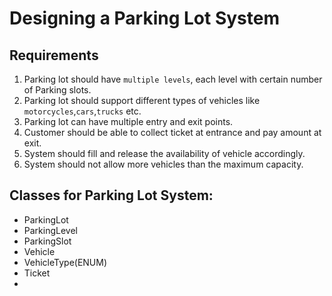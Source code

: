 # Designing a Parking Lot System

## Requirements

1. Parking lot should have `multiple levels`, each level with certain number of Parking slots.
2. Parking lot should support different types of vehicles like `motorcycles`,`cars`,`trucks` etc.
3. Parking lot can have multiple entry and exit points.
4. Customer should be able to collect ticket at entrance and pay amount at exit.
5. System should fill and release the availability of vehicle accordingly.
6. System should not allow more vehicles than the maximum capacity.

## Classes for Parking Lot System:

- ParkingLot
- ParkingLevel
- ParkingSlot
- Vehicle
- VehicleType(ENUM)
- Ticket
- 